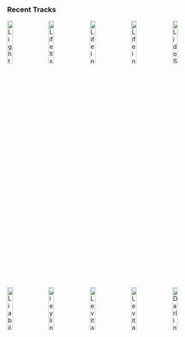 ### Recent Tracks
[<img src='https://lastfm.freetls.fastly.net/i/u/300x300/b518410e66d83369ba6c90d265ef0ca3.png' width='16%' height='16%' alt='Light'>](https://www.last.fm/music/san%2bholo/_/light)&nbsp;&nbsp;&nbsp;&nbsp;[<img src='https://lastfm.freetls.fastly.net/i/u/300x300/05646a91f163b15d9f08642bbe170abf.png' width='16%' height='16%' alt='Life Itself'>](https://www.last.fm/music/glass%2banimals/_/life%2bitself)&nbsp;&nbsp;&nbsp;&nbsp;[<img src='https://lastfm.freetls.fastly.net/i/u/300x300/c526d3f3a95fc7595a680e9352a3c1d5.png' width='16%' height='16%' alt='Life in the City'>](https://www.last.fm/music/the%2blumineers/_/life%2bin%2bthe%2bcity)&nbsp;&nbsp;&nbsp;&nbsp;[<img src='https://lastfm.freetls.fastly.net/i/u/300x300/8094ab5ffec2409dc0adc3e2c7b68b17.png' width='16%' height='16%' alt='Life in Color'>](https://www.last.fm/music/onerepublic/_/life%2bin%2bcolor)&nbsp;&nbsp;&nbsp;&nbsp;[<img src='https://lastfm.freetls.fastly.net/i/u/300x300/c3a505fcb9434d4da20cb319f6b2c3dc.png' width='16%' height='16%' alt='Lido Shuffle'>](https://www.last.fm/music/boz%2bscaggs/_/lido%2bshuffle)&nbsp;&nbsp;&nbsp;&nbsp;<br>[<img src='https://lastfm.freetls.fastly.net/i/u/300x300/3061a718bafbccc70ac73c7dafec6a09.png' width='16%' height='16%' alt='Liability'>](https://www.last.fm/music/lorde/_/liability)&nbsp;&nbsp;&nbsp;&nbsp;[<img src='https://lastfm.freetls.fastly.net/i/u/300x300/afe06c1648cf6f16030bb9cd5639a52f.png' width='16%' height='16%' alt='ley lines'>](https://www.last.fm/music/flor/_/ley%2blines)&nbsp;&nbsp;&nbsp;&nbsp;[<img src='https://lastfm.freetls.fastly.net/i/u/300x300/51bac94e8204a50fb18740615c46f49c.png' width='16%' height='16%' alt='Levitating'>](https://www.last.fm/music/dua%2blipa/_/levitating)&nbsp;&nbsp;&nbsp;&nbsp;[<img src='https://lastfm.freetls.fastly.net/i/u/300x300/16c7363fe4b2583f7aa7be2a35155686.png' width='16%' height='16%' alt='Levitate'>](https://www.last.fm/music/the%2bpalms/_/levitate)&nbsp;&nbsp;&nbsp;&nbsp;[<img src='https://lastfm.freetls.fastly.net/i/u/300x300/ed94fc3f8e233283452f27e6bb00f5a0.png' width='16%' height='16%' alt='Darlin'>](https://www.last.fm/music/goodbye%2bjune/_/darlin%2527)&nbsp;&nbsp;&nbsp;&nbsp;<br>